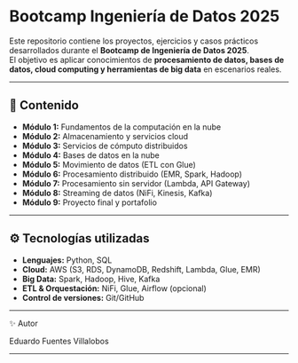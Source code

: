 # Bootcamp Ingeniería de Datos 2025

Este repositorio contiene los proyectos, ejercicios y casos prácticos desarrollados durante el **Bootcamp de Ingeniería de Datos 2025**.  
El objetivo es aplicar conocimientos de **procesamiento de datos, bases de datos, cloud computing y herramientas de big data** en escenarios reales.

---

## 📂 Contenido
- **Módulo 1:** Fundamentos de la computación en la nube  
- **Módulo 2:** Almacenamiento y servicios cloud  
- **Módulo 3:** Servicios de cómputo distribuidos  
- **Módulo 4:** Bases de datos en la nube  
- **Módulo 5:** Movimiento de datos (ETL con Glue)  
- **Módulo 6:** Procesamiento distribuido (EMR, Spark, Hadoop)  
- **Módulo 7:** Procesamiento sin servidor (Lambda, API Gateway)  
- **Módulo 8:** Streaming de datos (NiFi, Kinesis, Kafka)  
- **Módulo 9:** Proyecto final y portafolio  

---

## ⚙️ Tecnologías utilizadas
- **Lenguajes:** Python, SQL  
- **Cloud:** AWS (S3, RDS, DynamoDB, Redshift, Lambda, Glue, EMR)  
- **Big Data:** Spark, Hadoop, Hive, Kafka  
- **ETL & Orquestación:** NiFi, Glue, Airflow (opcional)  
- **Control de versiones:** Git/GitHub  

---

✨ Autor

Eduardo Fuentes Villalobos

---


